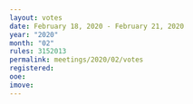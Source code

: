 ```yaml
---
layout: votes
date: February 18, 2020 - February 21, 2020
year: "2020"
month: "02"
rules: 3152013
permalink: meetings/2020/02/votes
registered:
ooe:
imove:
---
```


